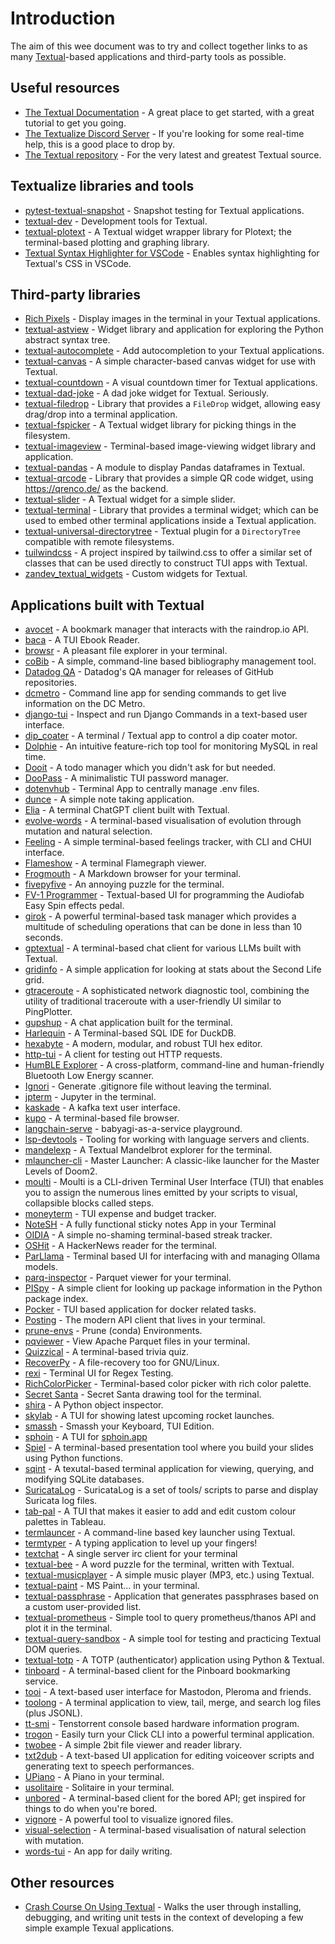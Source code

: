 # Introduction

The aim of this wee document was to try and collect together links to as many [Textual](https://textual.textualize.io/)-based applications and third-party tools as possible.

## Useful resources

- [The Textual Documentation](https://textual.textualize.io/) - A great place to get started, with a great tutorial to get you going.
- [The Textualize Discord Server](https://discord.gg/Enf6Z3qhVr) - If you're looking for some real-time help, this is a good place to drop by.
- [The Textual repository](https://github.com/Textualize/textual) - For the very latest and greatest Textual source.

## Textualize libraries and tools

- [pytest-textual-snapshot](https://github.com/Textualize/pytest-textual-snapshot) - Snapshot testing for Textual applications.
- [textual-dev](https://github.com/Textualize/textual-dev) - Development tools for Textual.
- [textual-plotext](https://github.com/Textualize/textual-plotext) - A Textual widget wrapper library for Plotext; the terminal-based plotting and graphing library.
- [Textual Syntax Highlighter for VSCode](https://marketplace.visualstudio.com/items?itemName=Textualize.textual-syntax-highlighter) - Enables syntax highlighting for Textual's CSS in VSCode.

## Third-party libraries

- [Rich Pixels](https://github.com/darrenburns/rich-pixels) - Display images in the terminal in your Textual applications.
- [textual-astview](https://github.com/davep/textual-astview) - Widget library and application for exploring the Python abstract syntax tree.
- [textual-autocomplete](https://github.com/darrenburns/textual-autocomplete) - Add autocompletion to your Textual applications.
- [textual-canvas](https://github.com/davep/textual-canvas) - A simple character-based canvas widget for use with Textual.
- [textual-countdown](https://github.com/davep/textual-countdown) - A visual countdown timer for Textual applications.
- [textual-dad-joke](https://github.com/davep/textual-dad-joke) - A dad joke widget for Textual. Seriously.
- [textual-filedrop](https://github.com/agmmnn/textual-filedrop) - Library that provides a `FileDrop` widget, allowing easy drag/drop into a terminal application.
- [textual-fspicker](https://github.com/davep/textual-fspicker) - A Textual widget library for picking things in the filesystem.
- [textual-imageview](https://github.com/adamviola/textual-imageview) - Terminal-based image-viewing widget library and application.
- [textual-pandas](https://github.com/dannywade/textual-pandas) - A module to display Pandas dataframes in Textual.
- [textual-qrcode](https://github.com/davep/textual-qrcode) - Library that provides a simple QR code widget, using https://qrenco.de/ as the backend.
- [textual-slider](https://github.com/TomJGooding/textual-slider) - A Textual widget for a simple slider.
- [textual-terminal](https://github.com/mitosch/textual-terminal) - Library that provides a terminal widget; which can be used to embed other terminal applications inside a Textual application.
- [textual-universal-directorytree](https://github.com/juftin/textual-universal-directorytree) - Textual plugin for a `DirectoryTree` compatible with remote filesystems.
- [tuilwindcss](https://github.com/koaning/tuilwindcss) - A project inspired by tailwind.css to offer a similar set of classes that can be used directly to construct TUI apps with Textual.
- [zandev_textual_widgets](https://github.com/ZandevOxford/zandev_textual_widgets) - Custom widgets for Textual.

## Applications built with Textual

- [avocet](https://github.com/JoshuaOliphant/avocet) - A bookmark manager that interacts with the raindrop.io API.
- [baca](https://github.com/wustho/baca) - A TUI Ebook Reader.
- [browsr](https://github.com/juftin/browsr) - A pleasant file explorer in your terminal.
- [coBib](https://gitlab.com/cobib/cobib) - A simple, command-line based bibliography management tool.
- [Datadog QA](https://datadoghq.dev/ddqa/) - Datadog's QA manager for releases of GitHub repositories.
- [dcmetro](https://github.com/HarunFeraidon/dcmetro) - Command line app for sending commands to get live information on the DC Metro.
- [django-tui](https://github.com/anze3db/django-tui) - Inspect and run Django Commands in a text-based user interface.
- [dip_coater](https://github.com/IvS-KULeuven/dip_coater) - A terminal / Textual app to control a dip coater motor.
- [Dolphie](https://github.com/charles-001/dolphie) - An intuitive feature-rich top tool for monitoring MySQL in real time.
- [Dooit](https://github.com/kraanzu/dooit) - A todo manager which you didn't ask for but needed.
- [DooPass](https://github.com/doopath/PasswordManager) - A minimalistic TUI password manager.
- [dotenvhub](https://github.com/Zaloog/dotenvhub) - Terminal App to centrally manage .env files.
- [dunce](https://github.com/mj2p/dunce) - A simple note taking application.
- [Elia](https://github.com/darrenburns/elia) - A terminal ChatGPT client built with Textual.
- [evolve-words](https://github.com/davep/evolve-words) - A terminal-based visualisation of evolution through mutation and natural selection.
- [Feeling](https://github.com/davep/feeling) - A simple terminal-based feelings tracker, with CLI and CHUI interface.
- [Flameshow](https://github.com/laixintao/flameshow) - A terminal Flamegraph viewer.
- [Frogmouth](https://github.com/Textualize/frogmouth) - A Markdown browser for your terminal.
- [fivepyfive](https://github.com/davep/fivepyfive) - An annoying puzzle for the terminal.
- [FV-1 Programmer](https://github.com/audiofab/fv1_programmer) - Textual-based UI for programming the Audiofab Easy Spin effects pedal.
- [girok](https://github.com/noisrucer/girok) - A powerful terminal-based task manager which provides a multitude of scheduling operations that can be done in less than 10 seconds.
- [gptextual](https://github.com/stefankirchfeld/gptextual) - A terminal-based chat client for various LLMs built with Textual.
- [gridinfo](https://github.com/davep/gridinfo) - A simple application for looking at stats about the Second Life grid.
- [gtraceroute](https://github.com/LeviBorodenko/gtraceroute) - A sophisticated network diagnostic tool, combining the utility of traditional traceroute with a user-friendly UI similar to PingPlotter.
- [gupshup](https://github.com/kraanzu/gupshup) - A chat application built for the terminal.
- [Harlequin](https://github.com/tconbeer/harlequin) - A Terminal-based SQL IDE for DuckDB.
- [hexabyte](https://github.com/thetacom/hexabyte) - A modern, modular, and robust TUI hex editor.
- [http-tui](https://github.com/treyhunner/http-tui) - A client for testing out HTTP requests.
- [HumBLE Explorer](https://github.com/koenvervloesem/humble-explorer) - A cross-platform, command-line and human-friendly Bluetooth Low Energy scanner.
- [Ignori](https://github.com/EGAMAGZ/ignori) - Generate .gitignore file without leaving the terminal.
- [jpterm](https://github.com/davidbrochart/jpterm) - Jupyter in the terminal.
- [kaskade](https://github.com/sauljabin/kaskade) - A kafka text user interface.
- [kupo](https://github.com/darrenburns/kupo) - A terminal-based file browser.
- [langchain-serve](https://github.com/jina-ai/langchain-serve) - babyagi-as-a-service playground.
- [lsp-devtools](https://github.com/swyddfa/lsp-devtools) - Tooling for working with language servers and clients.
- [mandelexp](https://github.com/davep/textual-mandelbrot) - A Textual Mandelbrot explorer for the terminal.
- [mlauncher-cli](https://github.com/drHyperion451/mlauncher-cli) - Master Launcher: A classic-like launcher for the Master Levels of Doom2.
- [moulti](https://github.com/xavierog/moulti) - Moulti is a CLI-driven Terminal User Interface (TUI) that enables you to assign the numerous lines emitted by your scripts to visual, collapsible blocks called steps.
- [moneyterm](https://github.com/ChrisBuilds/moneyterm) - TUI expense and budget tracker.
- [NoteSH](https://github.com/Cvaniak/NoteSH) - A fully functional sticky notes App in your Terminal
- [OIDIA](https://github.com/davep/oidia) - A simple no-shaming terminal-based streak tracker.
- [OSHit](https://github.com/davep/oshit) - A HackerNews reader for the terminal.
- [ParLlama](https://github.com/paulrobello/parllama) - Terminal based UI for interfacing with and managing Ollama models.
- [parq-inspector](https://github.com/jkausti/parq-inspector) - Parquet viewer for your terminal.
- [PISpy](https://github.com/davep/pispy) - A simple client for looking up package information in the Python package index.
- [Pocker](https://github.com/pommee/Pocker) - TUI based application for docker related tasks.
- [Posting](https://github.com/darrenburns/posting) - The modern API client that lives in your terminal. 
- [prune-envs](https://github.com/davidfokkema/prune-envs) - Prune (conda) Environments.
- [pqviewer](https://github.com/thread53/pqviewer) - View Apache Parquet files in your terminal.
- [Quizzical](https://github.com/davep/quizzical) - A terminal-based trivia quiz.
- [RecoverPy](https://github.com/PabloLec/RecoverPy) - A file-recovery too for GNU/Linux.
- [rexi](https://github.com/royreznik/rexi) - Terminal UI for Regex Testing.
- [RichColorPicker](https://github.com/PlusPlusMan/RichColorPicker) - Terminal-based color picker with rich color palette.
- [Secret Santa](https://github.com/rodrigogiraoserrao/Secret-Santa) - Secret Santa drawing tool for the terminal.
- [shira](https://github.com/darrenburns/shira) - A Python object inspector.
- [skylab](https://github.com/SerhiiStets/skylab) - A TUI for showing latest upcoming rocket launches.
- [smassh](https://github.com/kraanzu/smassh) - Smassh your Keyboard, TUI Edition.
- [sphoin](https://github.com/Parsecom/sphoin) - A TUI for [sphoin.app](https://sphoin.app)
- [Spiel](https://github.com/JoshKarpel/spiel) - A terminal-based presentation tool where you build your slides using Python functions.
- [sqint](https://github.com/cdelker/sqint) - A texutal-based terminal application for viewing, querying, and modifying SQLite databases.
- [SuricataLog](https://github.com/josevnz/SuricataLog) - SuricataLog is a set of tools/ scripts to parse and display Suricata log files.
- [tab-pal](https://github.com/ben-n93/tab-pal) - A TUI that makes it easier to add and edit custom colour palettes in Tableau.
- [termlauncer](https://github.com/falldeaf/termlauncher) - A command-line based key launcher using Textual.
- [termtyper](https://github.com/kraanzu/termtyper) - A typing application to level up your fingers!
- [textchat](https://github.com/rmblau/textchat) - A single server irc client for your terminal
- [textual-bee](https://github.com/torshepherd/textual-bee) - A word puzzle for the terminal, written with Textual.
- [textual-musicplayer](https://github.com/bluematt/textual-musicplayer) - A simple music player (MP3, etc.) using Textual.
- [textual-paint](https://github.com/1j01/textual-paint) - MS Paint... in your terminal.
- [textual-passphrase](https://github.com/JoshPaulie/textual-passphrase) - Application that generates passphrases based on a custom user-provided list.
- [textual-prometheus](https://github.com/UmBsublime/textual-prometheus) - Simple tool to query prometheus/thanos API and plot it in the terminal.
- [textual-query-sandbox](https://github.com/davep/textual-query-sandbox) - A simple tool for testing and practicing Textual DOM queries.
- [textual-totp](https://github.com/jepler/textual-totp) - A TOTP (authenticator) application using Python & Textual.
- [tinboard](https://github.com/davep/tinboard) - A terminal-based client for the Pinboard bookmarking service.
- [tooi](https://codeberg.org/ihabunek/tooi) - A text-based user interface for Mastodon, Pleroma and friends.
- [toolong](https://github.com/Textualize/toolong) - A terminal application to view, tail, merge, and search log files (plus JSONL).
- [tt-smi](https://github.com/tenstorrent/tt-smi) - Tenstorrent console based hardware information program.
- [trogon](https://github.com/Textualize/trogon) - Easily turn your Click CLI into a powerful terminal application.
- [twobee](https://github.com/davep/twobee) - A simple 2bit file viewer and reader library.
- [txt2dub](https://github.com/NotYourDadsMath/txt2dub) - A text-based UI application for editing voiceover scripts and generating text to speech performances.
- [UPiano](https://github.com/eliasdorneles/upiano) - A Piano in your terminal.
- [usolitaire](https://github.com/eliasdorneles/usolitaire) - Solitaire in your terminal.
- [unbored](https://github.com/davep/unbored) - A terminal-based client for the bored API; get inspired for things to do when you're bored.
- [vignore](https://github.com/james4ever0/vignore) - A powerful tool to visualize ignored files.
- [visual-selection](https://github.com/davep/visual-selection) - A terminal-based visualisation of natural selection with mutation.
- [words-tui](https://github.com/anze3db/words-tui) - An app for daily writing.

## Other resources

- [Crash Course On Using Textual](https://fedoramagazine.org/crash-course-on-using-textual/) - Walks the user through installing, debugging, and writing unit tests in the context of developing a few simple example Texual applications.

[//]: # (README.md ends here)
